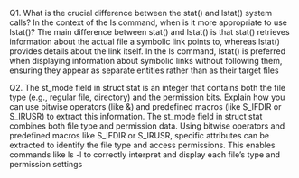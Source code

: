 Q1. What is the crucial difference between the stat() and lstat() system calls? In the context of the ls command, when is it more appropriate to use lstat()?
The main difference between stat() and lstat() is that stat() retrieves information about the actual file a symbolic link points to, whereas lstat() provides details about the link itself. In the ls command, lstat() is preferred when displaying information about symbolic links without following them, ensuring they appear as separate entities rather than as their target files

Q2. The st_mode field in struct stat is an integer that contains both the file type (e.g., regular file, directory) and the permission bits. Explain how you can use bitwise operators (like &) and predefined macros (like S_IFDIR or S_IRUSR) to extract this information.
The st_mode field in struct stat combines both file type and permission data. Using bitwise operators and predefined macros like S_IFDIR or S_IRUSR, specific attributes can be extracted to identify the file type and access permissions. This enables commands like ls -l to correctly interpret and display each file’s type and permission settings
